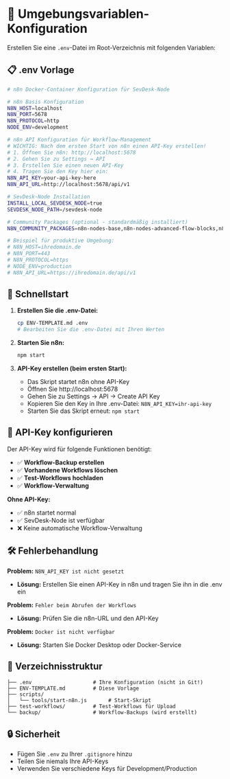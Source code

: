 # 🔧 Umgebungsvariablen-Konfiguration

Erstellen Sie eine `.env`-Datei im Root-Verzeichnis mit folgenden Variablen:

## 📋 .env Vorlage

```bash
# n8n Docker-Container Konfiguration für SevDesk-Node

# n8n Basis Konfiguration
N8N_HOST=localhost
N8N_PORT=5678
N8N_PROTOCOL=http
NODE_ENV=development

# n8n API Konfiguration für Workflow-Management
# WICHTIG: Nach dem ersten Start von n8n einen API-Key erstellen!
# 1. Öffnen Sie n8n: http://localhost:5678
# 2. Gehen Sie zu Settings → API
# 3. Erstellen Sie einen neuen API-Key
# 4. Tragen Sie den Key hier ein:
N8N_API_KEY=your-api-key-here
N8N_API_URL=http://localhost:5678/api/v1

# SevDesk-Node Installation
INSTALL_LOCAL_SEVDESK_NODE=true
SEVDESK_NODE_PATH=/sevdesk-node

# Community Packages (optional - standardmäßig installiert)
N8N_COMMUNITY_PACKAGES=n8n-nodes-base,n8n-nodes-advanced-flow-blocks,n8n-nodes-puppeteer,n8n-nodes-firecrawl,n8n-nodes-elevenlabs,@brave/n8n-nodes-brave-search

# Beispiel für produktive Umgebung:
# N8N_HOST=ihredomain.de
# N8N_PORT=443
# N8N_PROTOCOL=https
# NODE_ENV=production
# N8N_API_URL=https://ihredomain.de/api/v1
```

## 🚀 Schnellstart

1. **Erstellen Sie die .env-Datei:**
   ```bash
   cp ENV-TEMPLATE.md .env
   # Bearbeiten Sie die .env-Datei mit Ihren Werten
   ```

2. **Starten Sie n8n:**
   ```bash
   npm start
   ```

3. **API-Key erstellen (beim ersten Start):**
   - Das Skript startet n8n ohne API-Key
   - Öffnen Sie http://localhost:5678
   - Gehen Sie zu Settings → API → Create API Key
   - Kopieren Sie den Key in Ihre .env-Datei: `N8N_API_KEY=ihr-api-key`
   - Starten Sie das Skript erneut: `npm start`

## 🔑 API-Key konfigurieren

Der API-Key wird für folgende Funktionen benötigt:

- ✅ **Workflow-Backup erstellen**
- ✅ **Vorhandene Workflows löschen** 
- ✅ **Test-Workflows hochladen**
- ✅ **Workflow-Verwaltung**

**Ohne API-Key:**
- ✅ n8n startet normal
- ✅ SevDesk-Node ist verfügbar
- ❌ Keine automatische Workflow-Verwaltung

## 🛠️ Fehlerbehandlung

**Problem:** `N8N_API_KEY ist nicht gesetzt`
- **Lösung:** Erstellen Sie einen API-Key in n8n und tragen Sie ihn in die .env ein

**Problem:** `Fehler beim Abrufen der Workflows`
- **Lösung:** Prüfen Sie die n8n-URL und den API-Key

**Problem:** `Docker ist nicht verfügbar`
- **Lösung:** Starten Sie Docker Desktop oder Docker-Service

## 📁 Verzeichnisstruktur

```
├── .env                    # Ihre Konfiguration (nicht in Git!)
├── ENV-TEMPLATE.md         # Diese Vorlage
├── scripts/
│   └── tools/start-n8n.js       # Start-Skript
├── test-workflows/         # Test-Workflows für Upload
└── backup/                 # Workflow-Backups (wird erstellt)
```

## 🔒 Sicherheit

- Fügen Sie `.env` zu Ihrer `.gitignore` hinzu
- Teilen Sie niemals Ihre API-Keys
- Verwenden Sie verschiedene Keys für Development/Production 